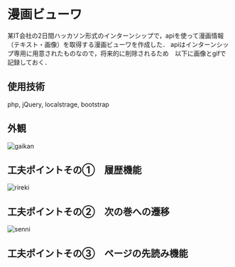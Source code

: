 # 漫画ビューワ
某IT会社の2日間ハッカソン形式のインターンシップで，apiを使って漫画情報（テキスト・画像）を取得する漫画ビューワを作成した．
apiはインターンシップ専用に用意されたものなので，将来的に削除されるため　以下に画像とgifで記録しておく．
## 使用技術
php, jQuery, localstrage, bootstrap
## 外観
![gaikan](https://github.com/KengoShimizu/manga/wiki/images/head.gif)
## 工夫ポイントその①　履歴機能
![rireki](https://github.com/KengoShimizu/manga/wiki/images/kuhuu1.gif)
## 工夫ポイントその②　次の巻への遷移
![senni](https://github.com/KengoShimizu/manga/wiki/images/kuhuu2.gif)
## 工夫ポイントその③　ページの先読み機能
